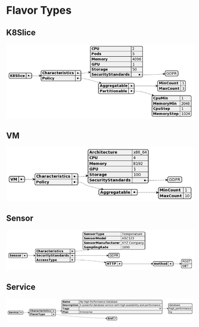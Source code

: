 # Flavor Types

## K8Slice

![K8slice](models/examples/img/flavor-types/k8slice.png)

## VM

![vm](models/examples/img/flavor-types/vm.png)

## Sensor

![sensor](models/examples/img/flavor-types/sensor.png)

## Service

![service](models/examples/img/flavor-types/service.png)